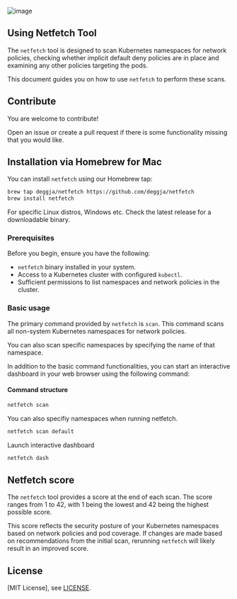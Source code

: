 ![image](https://github.com/deggja/netfetch/assets/15778492/b9a93dce-a09a-4823-be99-dcda5dbf6dc7)

## Using Netfetch Tool

The `netfetch` tool is designed to scan Kubernetes namespaces for network policies, checking whether implicit default deny policies are in place and examining any other policies targeting the pods.

This document guides you on how to use `netfetch` to perform these scans.

## Contribute
You are welcome to contribute!
 
Open an issue or create a pull request if there is some functionality missing that you would like.

## Installation via Homebrew for Mac

You can install `netfetch` using our Homebrew tap:

```sh
brew tap deggja/netfetch https://github.com/deggja/netfetch
brew install netfetch
```

For specific Linux distros, Windows etc. Check the latest release for a downloadable binary.

### Prerequisites

Before you begin, ensure you have the following:

- `netfetch` binary installed in your system.
- Access to a Kubernetes cluster with configured `kubectl`.
- Sufficient permissions to list namespaces and network policies in the cluster.

### Basic usage

The primary command provided by `netfetch` is `scan`. This command scans all non-system Kubernetes namespaces for network policies.

You can also scan specific namespaces by specifying the name of that namespace.

In addition to the basic command functionalities, you can start an interactive dashboard in your web browser using the following command:

#### Command structure

```sh
netfetch scan
```

You can also specifiy namespaces when running netfetch.

```sh
netfetch scan default
```

Launch interactive dashboard

```sh
netfetch dash
```

## Netfetch score

The `netfetch` tool provides a score at the end of each scan. The score ranges from 1 to 42, with 1 being the lowest and 42 being the highest possible score.

This score reflects the security posture of your Kubernetes namespaces based on network policies and pod coverage. If changes are made based on recommendations from the initial scan, rerunning `netfetch` will likely result in an improved score.

## License

[MIT License], see [LICENSE](LICENSE).